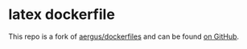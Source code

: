 # latex dockerfile

This repo is a fork of [aergus/dockerfiles][gh1] and can be found [on GitHub][gh2].


[gh2]: https://gitlab.com/beduino-project/dockerfiles
[gh1]: https://github.com/aergus/dockerfiles
